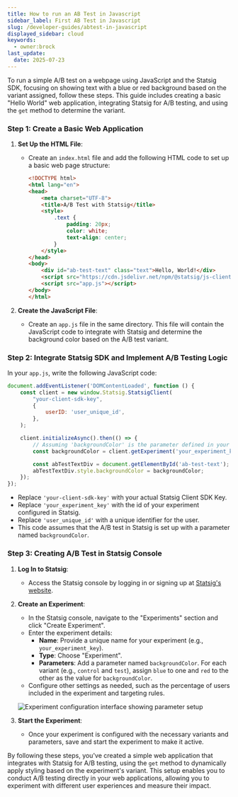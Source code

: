 ```yaml
---
title: How to run an AB Test in Javascript
sidebar_label: First AB Test in Javascript
slug: /developer-guides/abtest-in-javascript
displayed_sidebar: cloud
keywords:
  - owner:brock
last_update:
  date: 2025-07-23
---
```


To run a simple A/B test on a webpage using JavaScript and the Statsig SDK, focusing on showing text with a blue or red background based on the variant assigned, follow these steps. This guide includes creating a basic "Hello World" web application, integrating Statsig for A/B testing, and using the `get` method to determine the variant.

### Step 1: Create a Basic Web Application

1. **Set Up the HTML File**:
    - Create an `index.html` file and add the following HTML code to set up a basic web page structure:
      ```html
      <!DOCTYPE html>
      <html lang="en">
      <head>
          <meta charset="UTF-8">
          <title>A/B Test with Statsig</title>
          <style>
              .text {
                  padding: 20px;
                  color: white;
                  text-align: center;
              }
          </style>
      </head>
      <body>
          <div id="ab-test-text" class="text">Hello, World!</div>
          <script src="https://cdn.jsdelivr.net/npm/@statsig/js-client@3/build/statsig-js-client+session-replay+web-analytics.min.js"></script>
          <script src="app.js"></script>
      </body>
      </html>
      ```

2. **Create the JavaScript File**:
    - Create an `app.js` file in the same directory. This file will contain the JavaScript code to integrate with Statsig and determine the background color based on the A/B test variant.

### Step 2: Integrate Statsig SDK and Implement A/B Testing Logic

In your `app.js`, write the following JavaScript code:

```javascript
document.addEventListener('DOMContentLoaded', function () {
    const client = new window.Statsig.StatsigClient(
        "your-client-sdk-key",
        {
            userID: 'user_unique_id',
        },
    );

    client.initializeAsync().then(() => {
        // Assuming 'backgroundColor' is the parameter defined in your A/B test configuration on Statsig
        const backgroundColor = client.getExperiment('your_experiment_key').get('backgroundColor', 'white');

        const abTestTextDiv = document.getElementById('ab-test-text');
        abTestTextDiv.style.backgroundColor = backgroundColor;
    });
});
```
- Replace `'your-client-sdk-key'` with your actual Statsig Client SDK Key.
- Replace `'your_experiment_key'` with the id of your experiment configured in Statsig.
- Replace `'user_unique_id'` with a unique identifier for the user.
- This code assumes that the A/B test in Statsig is set up with a parameter named `backgroundColor`.

### Step 3: Creating A/B Test in Statsig Console

1. **Log In to Statsig**:
    - Access the Statsig console by logging in or signing up at [Statsig's website](https://console.statsig.com/).

2. **Create an Experiment**:
    - In the Statsig console, navigate to the "Experiments" section and click "Create Experiment".
    - Enter the experiment details:
        - **Name**: Provide a unique name for your experiment (e.g., `your_experiment_key`).
        - **Type**: Choose "Experiment".
        - **Parameters**: Add a parameter named `backgroundColor`. For each variant (e.g., `control` and `test`), assign `blue` to one and `red` to the other as the value for `backgroundColor`.
    - Configure other settings as needed, such as the percentage of users included in the experiment and targeting rules.

    ![Experiment configuration interface showing parameter setup](https://github.com/statsig-io/.github/assets/74588208/e5027dd6-908d-40f0-a6bd-de8cb5a6207b)

3. **Start the Experiment**:
    - Once your experiment is configured with the necessary variants and parameters, save and start the experiment to make it active.

By following these steps, you've created a simple web application that integrates with Statsig for A/B testing, using the `get` method to dynamically apply styling based on the experiment's variant. This setup enables you to conduct A/B testing directly in your web applications, allowing you to experiment with different user experiences and measure their impact.
